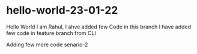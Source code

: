 # hello-world-23-01-22
Hello World
I am Rahul, I ahve added few Code in this branch
I have added few code in feature branch from CLI

Adding few more code senario-2 
